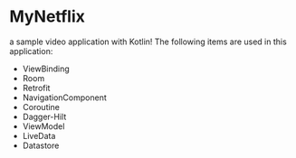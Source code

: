 # MyNetflix

a sample video application with Kotlin! The following items are used in this application:

- ViewBinding
- Room
- Retrofit
- NavigationComponent
- Coroutine
- Dagger-Hilt
- ViewModel
- LiveData
- Datastore
